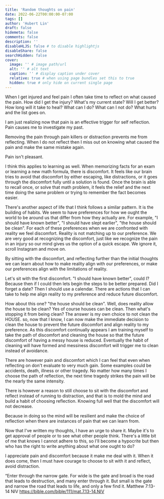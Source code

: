 ```yaml
---
title: 'Random thoughts on pain'
date: 2022-06-22T00:00:00-07:00
tags: []
author: 'Hubert Lin'
draft: false
hidemeta: false
comments: false
description: ''
disableHLJS: false # to disable highlightjs
disableShare: false
searchHidden: false
cover:
  image: '' # image path/url
  alt: '' # alt text
  caption: '' # display caption under cover
  relative: true # when using page bundles set this to true
  hidden: true # only hide on current single page
---
```


When I get injured and feel pain I often take time to reflect on what caused the
pain. How did I get the injury? What's my current state? Will I get better? How
long will it take to heal? What can I do? What can I not do? What hurts and the
list goes on.

I am just realizing now that pain is an effective trigger for self reflection.
Pain causes me to investigate my past.

Removing the pain through pain killers or distraction prevents me from
reflecting. When I do not reflect then I miss out on knowing what caused the
pain and make the same mistake again.

Pain isn't pleasant.

I think this applies to learning as well. When memorizing facts for an exam or
learning a new math formula, there is discomfort. It feels like our brain tries
to avoid that discomfort by either escaping, like distractions, or it goes
through the discomfort fully until a solution is found. Once the brain is able
to recall once, or solve that math problem, it feels the relief and the next
time doing the same problem or trying to remember the fact becomes easier.

There's another aspect of life that I think follows a similar pattern. It is the
building of habits. We seem to have preferences for how we ought the world to be
around us that differ from how they actually are. For example, "I should have
known better", "I should have slept earlier", "the house should be clean". For
each of these preferences when we are confronted with reality we feel
discomfort. Reality is not matching up to our preference. We are very good at
recognizing the discomfort, just like we recognize the pain in an injury so our
mind gives us the option of a quick escape. We ignore it, scroll Instagram and
move on.

By sitting with the discomfort, and reflecting further than the initial thoughts
we can learn about how to make reality align with our preferences, or make our
preferences align with the limitations of reality.

Let's sit with the first discomfort. "I should have known better", could I?
Because then if I could then lets begin the steps to be better prepared. Did I
forget a date? Then I should use a calendar. There are actions that I can take
to help me align reality to my preference and reduce future discomfort.

How about this one? "the house should be clean". Well, does reality allow the
house to be clean? Yes of course houses can be clean. Then what's stopping it
from being clean? The answer is my own choice to not clean the HOUSE. so, now
that I know, I can now make the immediate decision to clean the house to prevent
the future discomfort and align reality to my preference. As this discomfort
continually appears I am training myself to take the path of discomfort and
cleaning the house so that the future discomfort of having a messy house is
reduced. Eventually the habit of cleaning will have formed and messiness
discomfort will trigger me to clean instead of avoidance.

There are however pain and discomfort which I can feel that even when reflecting
on don't evaluate to very much gain. Some examples could be accidents, death,
illness or other tragedy. No matter how many times I choose the path of
reflection, the next time tragedy strikes the pain will be the nearly the same
intensity.

There is however a reason to still choose to sit with the discomfort and reflect
instead of running to distraction, and that is to mold the mind and build a
habit of choosing reflection. Knowing full well that the discomfort will not
decrease.

Because in doing so the mind will be resilient and make the choice of reflection
when there are instances of pain that we can learn from.

Now that I've written my thoughts, I have an urge to share it. Maybe it's to get
approval of people or to see what other people think. There's a little bit of me
that knows I cannot adhere to this, so I'll become a hypocrite but then who has
the right to write anything about what one ought to do?

I appreciate pain and discomfort because it make me deal with it. When it does
come, then I must have courage to choose to sit with it and reflect, avoid
distraction.

“Enter through the narrow gate. For wide is the gate and broad is the road that
leads to destruction, and many enter through it. But small is the gate and
narrow the road that leads to life, and only a few find it. Matthew 7:13-14 NIV
https://bible.com/bible/111/mat.7.13-14.NIV
